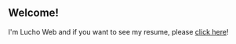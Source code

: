 ## Welcome!
I'm Lucho Web and if you want to see my resume, please [click here](https://luchoweb.com.co)!
